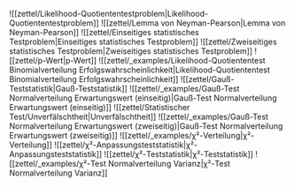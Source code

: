 ![[zettel/Likelihood-Quotiententestproblem|Likelihood-Quotiententestproblem]]
![[zettel/Lemma von Neyman-Pearson|Lemma von Neyman-Pearson]]
![[zettel/Einseitiges statistisches Testproblem|Einseitiges statistisches Testproblem]]
![[zettel/Zweiseitiges statistisches Testproblem|Zweiseitiges statistisches Testproblem]]
![[zettel/p-Wert|p-Wert]]
![[zettel/_examples/Likelihood-Quotiententest Binomialverteilung Erfolgswahrscheinlichkeit|Likelihood-Quotiententest Binomialverteilung Erfolgswahrscheinlichkeit]]
![[zettel/Gauß-Teststatistik|Gauß-Teststatistik]]
![[zettel/_examples/Gauß-Test Normalverteilung Erwartungswert (einseitig)|Gauß-Test Normalverteilung Erwartungswert (einseitig)]]
![[zettel/Statistischer Test/Unverfälschtheit|Unverfälschtheit]]
![[zettel/_examples/Gauß-Test Normalverteilung Erwartungswert (zweiseitig)|Gauß-Test Normalverteilung Erwartungswert (zweiseitig)]]
![[zettel/_examples/χ²-Verteilung|χ²-Verteilung]]
![[zettel/χ²-Anpassungsteststatistik|χ²-Anpassungsteststatistik]]
![[zettel/χ²-Teststatistik|χ²-Teststatistik]]
![[zettel/_examples/χ²-Test Normalverteilung Varianz|χ²-Test Normalverteilung Varianz]]